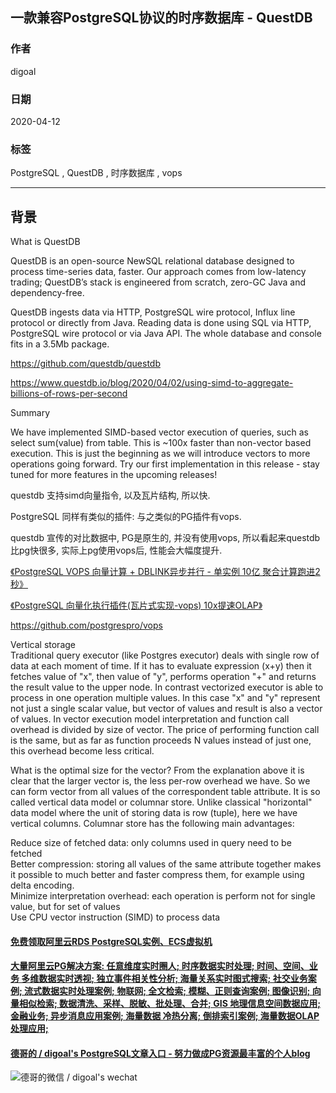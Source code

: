 ## 一款兼容PostgreSQL协议的时序数据库 - QuestDB  
          
### 作者          
digoal          
          
### 日期          
2020-04-12          
          
### 标签          
PostgreSQL , QuestDB , 时序数据库 , vops  
          
----          
          
## 背景          
What is QuestDB  
  
QuestDB is an open-source NewSQL relational database designed to process time-series data, faster. Our approach comes from low-latency trading; QuestDB’s stack is engineered from scratch, zero-GC Java and dependency-free.  
  
QuestDB ingests data via HTTP, PostgreSQL wire protocol, Influx line protocol or directly from Java. Reading data is done using SQL via HTTP, PostgreSQL wire protocol or via Java API. The whole database and console fits in a 3.5Mb package.  
  
https://github.com/questdb/questdb  
  
https://www.questdb.io/blog/2020/04/02/using-simd-to-aggregate-billions-of-rows-per-second  
  
Summary  
  
We have implemented SIMD-based vector execution of queries, such as select sum(value) from table. This is ~100x faster than non-vector based execution. This is just the beginning as we will introduce vectors to more operations going forward. Try our first implementation in this release - stay tuned for more features in the upcoming releases!  
  
questdb 支持simd向量指令, 以及瓦片结构, 所以快. 

PostgreSQL 同样有类似的插件: 与之类似的PG插件有vops.   
  
questdb 宣传的对比数据中, PG是原生的, 并没有使用vops, 所以看起来questdb比pg快很多, 实际上pg使用vops后, 性能会大幅度提升.   
  
[《PostgreSQL VOPS 向量计算 + DBLINK异步并行 - 单实例 10亿 聚合计算跑进2秒》](../201802/20180210_01.md)    
  
[《PostgreSQL 向量化执行插件(瓦片式实现-vops) 10x提速OLAP》](../201702/20170225_01.md)    
  
https://github.com/postgrespro/vops  
  
Vertical storage  
Traditional query executor (like Postgres executor) deals with single row of data at each moment of time. If it has to evaluate expression (x+y) then it fetches value of "x", then value of "y", performs operation "+" and returns the result value to the upper node. In contrast vectorized executor is able to process in one operation multiple values. In this case "x" and "y" represent not just a single scalar value, but vector of values and result is also a vector of values. In vector execution model interpretation and function call overhead is divided by size of vector. The price of performing function call is the same, but as far as function proceeds N values instead of just one, this overhead become less critical.  
  
What is the optimal size for the vector? From the explanation above it is clear that the larger vector is, the less per-row overhead we have. So we can form vector from all values of the correspondent table attribute. It is so called vertical data model or columnar store. Unlike classical "horizontal" data model where the unit of storing data is row (tuple), here we have vertical columns. Columnar store has the following main advantages:  
  
Reduce size of fetched data: only columns used in query need to be fetched  
Better compression: storing all values of the same attribute together makes it possible to much better and faster compress them, for example using delta encoding.  
Minimize interpretation overhead: each operation is perform not for single value, but for set of values  
Use CPU vector instruction (SIMD) to process data  
   
  
  
  
  
  
  
  
  
  
  
  
  
  
  
  
  
  
#### [免费领取阿里云RDS PostgreSQL实例、ECS虚拟机](https://www.aliyun.com/database/postgresqlactivity "57258f76c37864c6e6d23383d05714ea")
  
  
#### [大量阿里云PG解决方案: 任意维度实时圈人; 时序数据实时处理; 时间、空间、业务 多维数据实时透视; 独立事件相关性分析; 海量关系实时图式搜索; 社交业务案例; 流式数据实时处理案例; 物联网; 全文检索; 模糊、正则查询案例; 图像识别; 向量相似检索; 数据清洗、采样、脱敏、批处理、合并; GIS 地理信息空间数据应用; 金融业务; 异步消息应用案例; 海量数据 冷热分离; 倒排索引案例; 海量数据OLAP处理应用;](https://yq.aliyun.com/topic/118 "40cff096e9ed7122c512b35d8561d9c8")
  
  
#### [德哥的 / digoal's PostgreSQL文章入口 - 努力做成PG资源最丰富的个人blog](https://github.com/digoal/blog/blob/master/README.md "22709685feb7cab07d30f30387f0a9ae")
  
  
![德哥的微信 / digoal's wechat](../pic/digoal_weixin.jpg "f7ad92eeba24523fd47a6e1a0e691b59")
  
